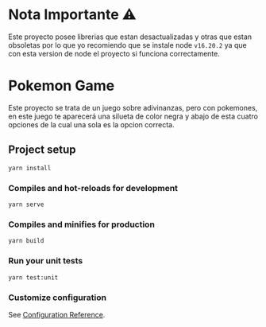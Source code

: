 # Nota Importante ⚠️

Este proyecto posee librerias que estan desactualizadas y otras que estan obsoletas por lo que yo recomiendo que se instale node ```v16.20.2``` ya que con esta version de node el proyecto si funciona correctamente.

# Pokemon Game

Este proyecto se trata de un juego sobre adivinanzas, pero con pokemones, en este juego te aparecerá una silueta de color negra y abajo de esta cuatro opciones de la cual una sola es la opcion correcta.

## Project setup
```
yarn install
```

### Compiles and hot-reloads for development
```
yarn serve
```

### Compiles and minifies for production
```
yarn build
```

### Run your unit tests
```
yarn test:unit
```

### Customize configuration
See [Configuration Reference](https://cli.vuejs.org/config/).
